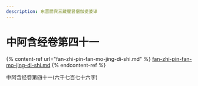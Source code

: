 ```yaml
---
description: 东晋罽宾三藏瞿昙僧伽提婆译
---
```


# 中阿含经卷第四十一

{% content-ref url="fan-zhi-pin-fan-mo-jing-di-shi.md" %}
[fan-zhi-pin-fan-mo-jing-di-shi.md](fan-zhi-pin-fan-mo-jing-di-shi.md)
{% endcontent-ref %}



中阿含经卷第四十一(六千七百七十六字)
